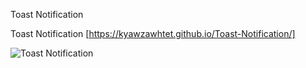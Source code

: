 Toast Notification

Toast Notification [https://kyawzawhtet.github.io/Toast-Notification/]

![Toast Notification](https://github.com/KyawZawHtet/Toast-Notification/assets/53910737/bf5516d5-6aa3-4516-9d36-623e6983d8c4)
